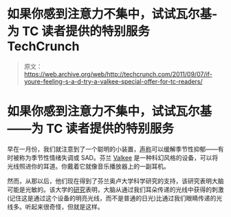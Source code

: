 # 如果你感到注意力不集中，试试瓦尔基-为 TC 读者提供的特别服务 TechCrunch

> 原文：<https://web.archive.org/web/http://techcrunch.com/2011/09/07/if-youre-feeling-s-a-d-try-a-valkee-special-offer-for-tc-readers/>

# 如果你感到注意力不集中，试试瓦尔基——为 TC 读者提供的特别服务

早在一月份，我们就注意到了一个聪明的小装置，[声称](https://web.archive.org/web/20230203141046/https://techcrunch.com/2011/01/13/ease-seasonal-depression-the-easy-way-with-valkee-ear-buds/)可以缓解季节性抑郁——有时被称为季节性情绪失调或 SAD。芬兰 [Valkee](https://web.archive.org/web/20230203141046/http://www.valkee.com/) 是一种科幻风格的设备，可以将光线照进你的耳道。你戴着它就像音乐播放器上的一副耳机。

然而，从那以后，他们现在得到了芬兰奥卢大学科学研究的支持，该研究表明大脑可能是光敏的。该大学的[研究](https://web.archive.org/web/20230203141046/http://www.valkee.com/uk/science.html#navigation)表明，大脑从通过我们耳朵传递的光线中获得的刺激(记住这是通过这个设备的明亮光线，而不是普通的日光)比通过我们眼睛传递的光线多。听起来很奇怪，但就是这样。